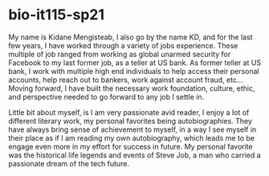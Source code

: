 # bio-it115-sp21

My name is Kidane Mengisteab, I also go by the name KD, and for the last few years, I have worked through a variety of jobs experience. These multiple of job ranged from working as global unarmed security for Facebook to my last former job, as a teller at US bank. As former teller at US bank, I work with multiple high end individuals to help access their personal accounts, help reach out to bankers, work against account fraud, etc... Moving forward, I have built the necessary work foundation, culture, ethic, and perspective needed to go forward to any job I settle in. 

Little bit about myself, is I am very passionate avid reader, I enjoy a lot of different literary work, my personal favorites being autobiographies. They have always bring sense of achievement to myself, in a way I see myself in their place as if I am reading my own autobiography, which leads me to be engage even more in my effort for success in future.  My personal favorite was the historical life legends and events of Steve Job, a man who carried a passionate dream of the tech future.
